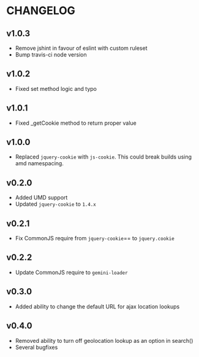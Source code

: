 # CHANGELOG

## v1.0.3

  - Remove jshint in favour of eslint with custom ruleset
  - Bump travis-ci node version

## v1.0.2

  - Fixed set method logic and typo

## v1.0.1

  - Fixed _getCookie method to return proper value

## v1.0.0

  - Replaced `jquery-cookie` with `js-cookie`. This could break builds using amd namespacing.

## v0.2.0

  - Added UMD support
  - Updated `jquery-cookie` to `1.4.x`

## v0.2.1

  - Fix CommonJS require from `jquery-cookie`== to `jquery.cookie`

## v0.2.2

  - Update CommonJS require to `gemini-loader`

## v0.3.0

  - Added ability to change the default URL for ajax location lookups

## v0.4.0

  - Removed ability to turn off geolocation lookup as an option in search()
  - Several bugfixes
